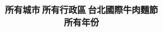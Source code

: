 ---
title: "所有城市 所有行政區 台北國際牛肉麵節 所有年份"
keywords:
  - 美食競賽
  - 台灣美食
  - 美食精選
datePublished: "2025-06-30"
dateModified: "2025-07-01"
city: "所有城市"
district: "所有行政區"
award: "台北國際牛肉麵節"
year: "所有年份"
page: 5
count: 37

restaurants:
  - name: "統一企業(股)公司"
    city: ""
    district: ""
    address: ""
    phone: ""
    geo: ""
    google_map: ""
    footinder: ""
    official: ""
    award:
    - name: "台北國際牛肉麵節"
      year: "2024"
---